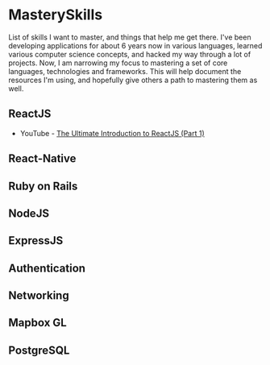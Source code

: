 # MasterySkills
List of skills I want to master, and things that help me get there.  I've been developing applications for about 6 years now in various languages, learned various computer science concepts, and hacked my way through a lot of projects.  Now, I am narrowing my focus to mastering a set of core languages, technologies and frameworks.  This will help document the resources I'm using, and hopefully give others a path to mastering them as well.

## ReactJS

+ YouTube - [The Ultimate Introduction to ReactJS (Part 1)](https://www.youtube.com/watch?v=pTHCwUdGFkc)

## React-Native

## Ruby on Rails

## NodeJS

## ExpressJS

## Authentication

## Networking

## Mapbox GL

## PostgreSQL
